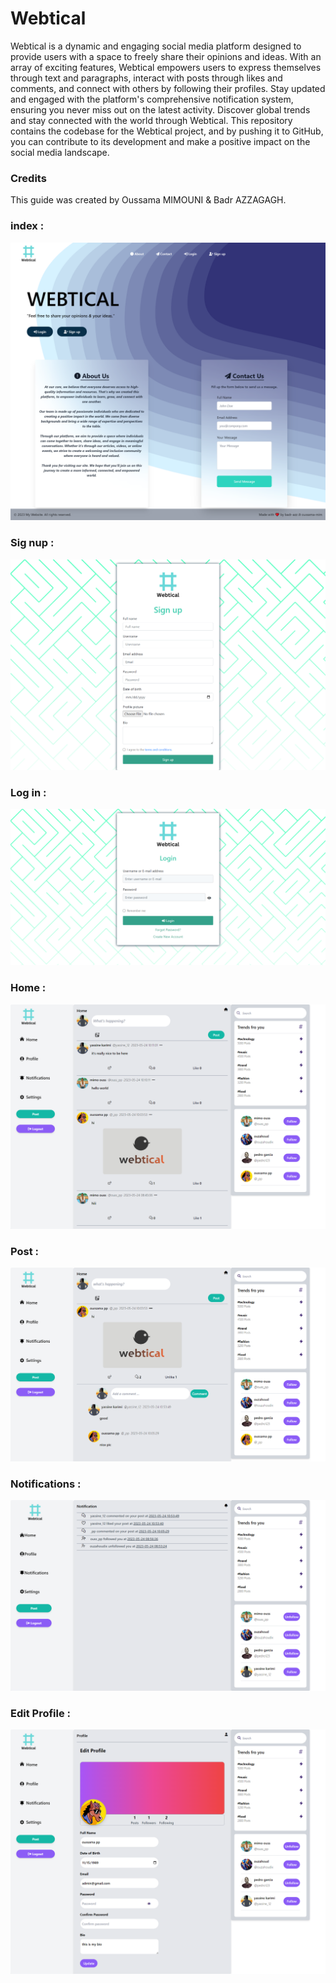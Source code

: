 <h1>Webtical</h1>

<p>Webtical is a dynamic and engaging social media platform designed to provide users with a space to freely share their opinions and ideas. With an array of exciting features, Webtical empowers users to express themselves through text and paragraphs, interact with posts through likes and comments, and connect with others by following their profiles. Stay updated and engaged with the platform's comprehensive notification system, ensuring you never miss out on the latest activity. Discover global trends and stay connected with the world through Webtical. This repository contains the codebase for the Webtical project, and by pushing it to GitHub, you can contribute to its development and make a positive impact on the social media landscape.</p>

<h3>Credits</h3>
<p>This guide was created by Oussama MIMOUNI & Badr AZZAGAGH.</p>

<h3>index : </h3>
<img src="./uploads/index.png">
<h3>Sig nup : </h3>
<img src="./uploads/signup.png">
<h3>Log in : </h3>
<img src="./uploads/login.png">
<h3>Home : </h3>
<img src="./uploads/home.png">
<h3>Post : </h3>
<img src="./uploads/comment.png">
<h3>Notifications : </h3>
<img src="./uploads/notif.png">
<h3>Edit Profile : </h3>
<img src="./uploads/modifprofile.png">
